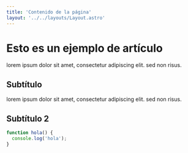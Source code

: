 ```yaml
---
title: 'Contenido de la página'
layout: '../../layouts/Layout.astro'
---
```


# Esto es un ejemplo de artículo

lorem ipsum dolor sit amet, consectetur adipiscing elit. sed non risus.

## Subtítulo

lorem ipsum dolor sit amet, consectetur adipiscing elit. sed non risus.

## Subtítulo 2

```javascript
function hola() {
  console.log('hola');
}
```
